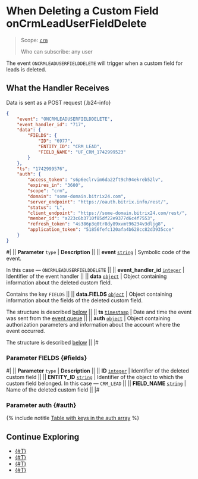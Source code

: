 # When Deleting a Custom Field onCrmLeadUserFieldDelete

> Scope: [`crm`](../../../../scopes/permissions.md)
>
> Who can subscribe: any user

The event `ONCRMLEADUSERFIELDDELETE` will trigger when a custom field for leads is deleted.

## What the Handler Receives

Data is sent as a POST request {.b24-info}

```json
{
    "event": "ONCRMLEADUSERFIELDDELETE",
    "event_handler_id": "717",
    "data": {
        "FIELDS": {
            "ID": "6977",
            "ENTITY_ID": "CRM_LEAD",
            "FIELD_NAME": "UF_CRM_1742999523"
        }
    },
    "ts": "1742999576",
    "auth": {
        "access_token": "s6p6eclrvim6da22ft9ch94ekreb52lv",
        "expires_in": "3600",
        "scope": "crm",
        "domain": "some-domain.bitrix24.com",
        "server_endpoint": "https://oauth.bitrix.info/rest/",
        "status": "L",
        "client_endpoint": "https://some-domain.bitrix24.com/rest/",
        "member_id": "a223c6b3710f85df22e9377d6c4f7553",
        "refresh_token": "4s386p3q0tr8dy89xvmt96234v3dljg8",
        "application_token": "51856fefc120afa4b628cc82d3935cce"
    }
}
```

#|
|| **Parameter**
`type` | **Description** ||
|| **event**
[`string`](../../../../data-types.md) | Symbolic code of the event.

In this case — `ONCRMLEADUSERFIELDDELETE` ||
|| **event_handler_id**
[`integer`](../../../../data-types.md) | Identifier of the event handler ||
|| **data**
[`object`](../../../../data-types.md) | Object containing information about the deleted custom field.

Contains the key `FIELDS` ||
|| **data.FIELDS**
[`object`](../../../../data-types.md) | Object containing information about the fields of the deleted custom field.

The structure is described [below](#fields) ||
|| **ts**
[`timestamp`](../../../../data-types.md) | Date and time the event was sent from the [event queue](../../../../events/index.md) ||
|| **auth**
[`object`](../../../../data-types.md) | Object containing authorization parameters and information about the account where the event occurred.

The structure is described [below](#auth) ||
|#

### Parameter FIELDS {#fields}

#|
|| **Parameter**
`type` | **Description** ||
|| **ID**
[`integer`](../../../../data-types.md) | Identifier of the deleted custom field ||
|| **ENTITY_ID**
[`string`](../../../../data-types.md) | Identifier of the object to which the custom field belonged. In this case — `CRM_LEAD` ||
|| **FIELD_NAME**
[`string`](../../../../data-types.md) | Name of the deleted custom field ||
|#

### Parameter auth {#auth}

{% include notitle [Table with keys in the auth array](../../../../../_includes/auth-params-in-events.md) %}

## Continue Exploring

- [{#T}](../../../../events/index.md)
- [{#T}](../../../../events/event-bind.md)
- [{#T}](./on-crm-lead-user-field-add.md)
- [{#T}](./on-crm-lead-user-field-update.md)